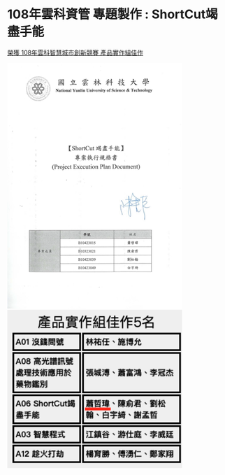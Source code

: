 # 108年雲科資管 專題製作 : ShortCut竭盡手能 

[榮獲 108年雲科智慧城市創新競賽 產品實作組佳作](https://www.yuntechhackathon.yuntech.edu.tw/final.php)

<img src="https://github.com/bestvit999/IndependentStudy-ShortCut/blob/master/Documents/專題封面.jpeg" width="400">
<img src="https://github.com/bestvit999/IndependentStudy-ShortCut/blob/master/Documents/得獎名單.png" width="400">
